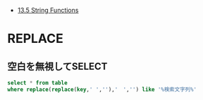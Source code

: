 
- [13.5 String Functions](http://dev.mysql.com/doc/refman/5.7/en/string-functions.html)

# REPLACE

## 空白を無視してSELECT

~~~sql
select * from table
where replace(replace(key,' ',''),'　','') like '%検索文字列%'
~~~
